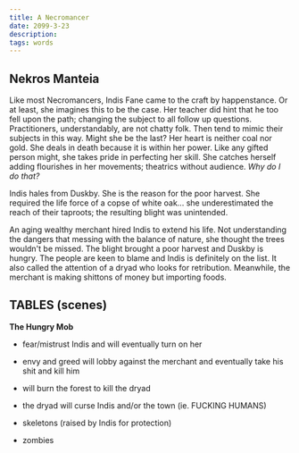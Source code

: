 ```yaml
---
title: A Necromancer
date: 2099-3-23
description:
tags: words
---
```


 ## Nekros Manteia

Like most Necromancers, Indis Fane came to the craft by happenstance. Or at least, she imagines this to be the case. Her teacher did hint that he too fell upon the path; changing the subject to all follow up questions. Practitioners, understandably, are not chatty folk. Then tend to mimic their subjects in this way. Might she be the last? Her heart is neither coal nor gold. She deals in death because it is within her power. Like any gifted person might, she takes pride in perfecting her skill. She catches herself adding flourishes in her movements; theatrics without audience. _Why do I do that?_

Indis hales from Duskby. She is the reason for the poor harvest. She required the life force of a copse of white oak... she underestimated the reach of their taproots; the resulting blight was unintended.

An aging wealthy merchant hired Indis to extend his life. Not understanding the dangers that messing with the balance of nature, she thought the trees wouldn't be missed. The blight brought a poor harvest and Duskby is hungry. The people are keen to blame and Indis is definitely on the list. It also called the attention of a dryad who looks for retribution. Meanwhile, the merchant is making shittons of money but importing foods.


## TABLES (scenes)

**The Hungry Mob**
- fear/mistrust Indis and will eventually turn on her
- envy and greed will lobby against the merchant and eventually take his shit and kill him
- will burn the forest to kill the dryad
- the dryad will curse Indis and/or the town (ie. FUCKING HUMANS)


- skeletons (raised by Indis for protection)
- zombies